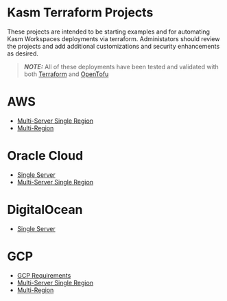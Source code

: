 # Kasm Terraform Projects

These projects are intended to be starting examples and for automating Kasm Workspaces deployments via terraform.
Administators should review the projects and add additional customizations and security enhancements as desired.

> ***NOTE:*** All of these deployments have been tested and validated with both [Terraform](https://www.terraform.io/) and [OpenTofu](https://opentofu.org/)

# AWS
- [Multi-Server Single Region](aws/standard/README.md)
- [Multi-Region](aws/multi_region/README.md)

# Oracle Cloud
- [Single Server](oci/single_server/README.md)
- [Multi-Server Single Region](oci/standard/README.md)

# DigitalOcean
- [Single Server](digitalocean/single_server/README.md)

# GCP
- [GCP Requirements](gcp/README.md)
- [Multi-Server Single Region](gcp/MULTI_SERVER.md)
- [Multi-Region](gcp/MULTI_REGION.md)